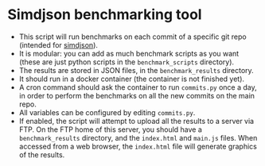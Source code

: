 # Simdjson benchmarking tool

* This script will run benchmarks on each commit of a specific git repo (intended for [simdjson](https://github.com/simdjson/simdjson)).
* It is modular: you can add as much benchmark scripts as you want (these are just python scripts in the `benchmark_scripts` directory).
* The results are stored in JSON files, in the `benchmark_results` directory.
* It should run in a docker container (the container is not finished yet).
* A cron command should ask the container to run `commits.py` once a day, in order to perform the benchmarks on all the new commits on the main repo.
* All variables can be configured by editing `commits.py`.
* If enabled, the script will attempt to upload all the results to a server via FTP. On the FTP home of this server, you should have a `benchmark_results` directory, and the `index.html` and `main.js` files. When accessed from a web browser, the `index.html` file will generate graphics of the results.
